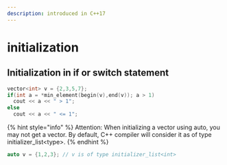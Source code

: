 ```yaml
---
description: introduced in C++17
---
```


# initialization

## Initialization in if or switch statement

```cpp
vector<int> v = {2,3,5,7};
if(int a = *min_element(begin(v),end(v)); a > 1)
  cout << a << " > 1";
else
  cout << a << " <= 1";
```

{% hint style="info" %}
Attention: When initializing a vector using auto, you may not get a vector. By default, C++ compiler will consider it as of type initializer\_list&lt;type&gt;.
{% endhint %}

```cpp
auto v = {1,2,3}; // v is of type initializer_list<int>
```


